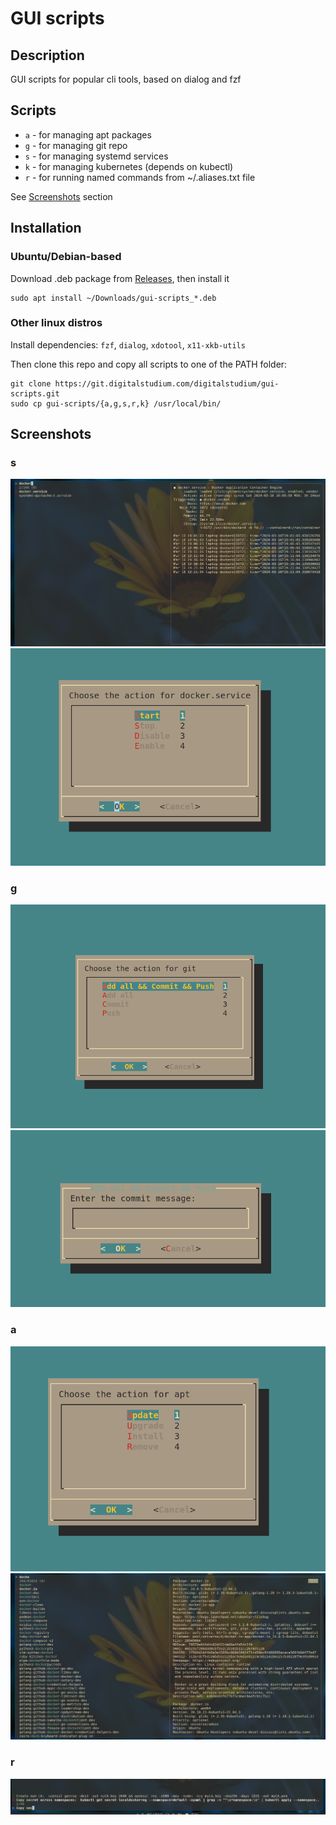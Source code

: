 # GUI scripts
## Description
GUI scripts for popular cli tools, based on dialog and fzf

## Scripts
- `a` - for managing apt packages
- `g` - for managing git repo
- `s` - for managing systemd services
- `k` - for managing kubernetes (depends on kubectl)
- `r` - for running named commands from ~/.aliases.txt file

See [Screenshots](#screenshots) section

## Installation
### Ubuntu/Debian-based
Download .deb package from [Releases](https://git.digitalstudium.com/digitalstudium/run/releases), then install it
```
sudo apt install ~/Downloads/gui-scripts_*.deb
```
### Other linux distros
Install dependencies: `fzf`, `dialog`, `xdotool`, `x11-xkb-utils`

Then clone this repo and copy all scripts to one of the PATH folder:
```
git clone https://git.digitalstudium.com/digitalstudium/gui-scripts.git
sudo cp gui-scripts/{a,g,s,r,k} /usr/local/bin/
```

## Screenshots
### s
![Choose service](./screenshots/2024-03-16-192529_1883x1000_scrot.png)
![Choose action](./screenshots/2024-03-16-192537_749x517_scrot.png)
### g
![Choose action](./screenshots/2024-03-16-191200_847x602_scrot.png)
![Add commit message](./screenshots/2024-03-16-191212_753x423_scrot.png)
### a
![Choose action](./screenshots/2024-03-16-191235_719x514_scrot.png)
![Choose package](./screenshots/2024-03-16-191251_1897x1003_scrot.png)
### r
![Choose command && run](./screenshots/2024-03-16-192622_1882x215_scrot.png)
